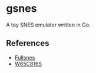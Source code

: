 # gsnes

A toy SNES emulator written in Go.

## References

- [Fullsnes](https://problemkaputt.de/fullsnes.htm)
- [W65C816S](https://www.westerndesigncenter.com/wdc/documentation/w65c816s.pdf)
